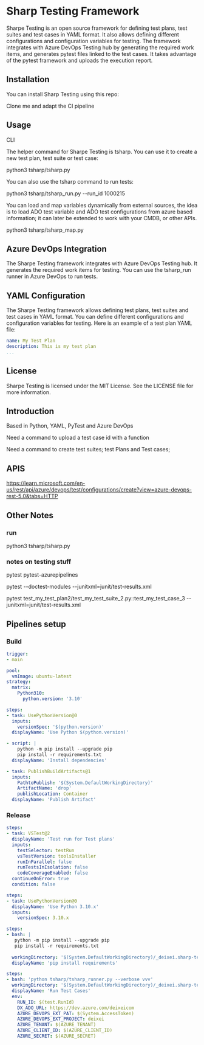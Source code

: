 # Sharp Testing Framework

Sharpe Testing is an open source framework for defining test plans, test suites and test cases in YAML format. It also allows defining different configurations and configuration variables for testing. The framework integrates with Azure DevOps Testing hub by generating the required work items, and generates pytest files linked to the test cases. It takes advantage of the pytest framework and uploads the execution report.

## Installation

You can install Sharp Testing using this repo:

Clone me and adapt the CI pipeline

## Usage

CLI

The helper command for Sharpe Testing is tsharp. You can use it to create a new test plan, test suite or test case:

python3 tsharp/tsharp.py

You can also use the tsharp command to run tests:

python3 tsharp/tsharp_run.py --run_id 1000215

You can load and map variables dynamically from external sources, the idea is to load ADO test variable and ADO test configurations from azure based information; it can later be extended to work with your CMDB, or other APIs.

python3 tsharp/tsharp_map.py

## Azure DevOps Integration

The Sharpe Testing framework integrates with Azure DevOps Testing hub. It generates the required work items for testing. You can use the tsharp_run runner in Azure DevOps to run tests.

## YAML Configuration

The Sharpe Testing framework allows defining test plans, test suites and test cases in YAML format. You can define different configurations and configuration variables for testing. Here is an example of a test plan YAML file:

```yaml
name: My Test Plan
description: This is my test plan
...
```

## License

Sharpe Testing is licensed under the MIT License. See the LICENSE file for more information.

## Introduction

Based in Python, YAML, PyTest and Azure DevOps

Need a command to upload a test case id with a function

Need a command to create test suites; test Plans and Test cases;

## APIS

https://learn.microsoft.com/en-us/rest/api/azure/devops/test/configurations/create?view=azure-devops-rest-5.0&tabs=HTTP

## Other Notes


### run

python3 tsharp/tsharp.py

### notes on testing stuff

pytest pytest-azurepipelines

pytest --doctest-modules --junitxml=junit/test-results.xml

pytest test_my_test_plan2/test_my_test_suite_2.py::test_my_test_case_3 --junitxml=junit/test-results.xml


## Pipelines setup

### Build

```yaml
trigger:
- main

pool:
  vmImage: ubuntu-latest
strategy:
  matrix:
    Python310:
      python.version: '3.10'

steps:
- task: UsePythonVersion@0
  inputs:
    versionSpec: '$(python.version)'
  displayName: 'Use Python $(python.version)'

- script: |
    python -m pip install --upgrade pip
    pip install -r requirements.txt
  displayName: 'Install dependencies'

- task: PublishBuildArtifacts@1
  inputs:
    PathtoPublish: '$(System.DefaultWorkingDirectory)'
    ArtifactName: 'drop'
    publishLocation: Container
  displayName: 'Publish Artifact'
```

### Release

```yaml
steps:
- task: VSTest@2
  displayName: 'Test run for Test plans'
  inputs:
    testSelector: testRun
    vsTestVersion: toolsInstaller
    runInParallel: false
    runTestsInIsolation: false
    codeCoverageEnabled: false
  continueOnError: true
  condition: false

```

```yaml
steps:
- task: UsePythonVersion@0
  displayName: 'Use Python 3.10.x'
  inputs:
    versionSpec: 3.10.x
```

```yaml
steps:
- bash: |
   python -m pip install --upgrade pip
   pip install -r requirements.txt
   
  workingDirectory: '$(System.DefaultWorkingDirectory)/_deixei.sharp-testing/drop'
  displayName: 'pip install requirements'
```

```yaml
steps:
- bash: 'python tsharp/tsharp_runner.py --verbose vvv'
  workingDirectory: '$(System.DefaultWorkingDirectory)/_deixei.sharp-testing/drop'
  displayName: 'Run Test Cases'
  env:
    RUN_ID: $(test.RunId)
    DX_ADO_URL: https://dev.azure.com/deixeicom
    AZURE_DEVOPS_EXT_PAT: $(System.AccessToken)
    AZURE_DEVOPS_EXT_PROJECT: deixei
    AZURE_TENANT: $(AZURE_TENANT)
    AZURE_CLIENT_ID: $(AZURE_CLIENT_ID)
    AZURE_SECRET: $(AZURE_SECRET)
```
